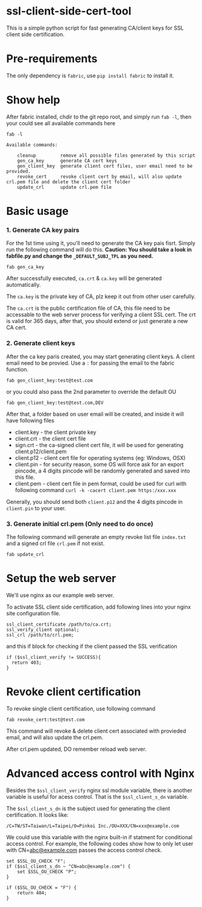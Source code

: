 # ssl-client-side-cert-tool

This is a simple python script for fast generating CA/client keys for SSL client side certification.

# Pre-requirements

The only dependency is `fabric`, use `pip install fabric` to install it.

# Show help

After fabric installed, chdir to the git repo root, and simply run `fab -l`, then your could see all available commands here

```
fab -l

Available commands:

    cleanup         remove all possible files generated by this script
    gen_ca_key      generate CA cert keys
    gen_client_key  generate client cert files, user email need to be provided.
    revoke_cert     revoke client cert by email, will also update crl.pem file and delete the client cert folder
    update_crl      update crl.pem file
```

# Basic usage

### 1. Generate CA key pairs
For the 1st time using it, you'll need to generate the CA key pais fisrt. Simply run the following command will do this.
**Caution: You should take a look in fabfile.py and change the `_DEFAULT_SUBJ_TPL` as you need.**

```
fab gen_ca_key
```

After successfully executed, `ca.crt` & `ca.key` will be generated automatically. 

The `ca.key` is the private key of CA, plz keep it out from other user carefully.

The `ca.crt` is the public certification file of CA, this file need to be accessable to the web server process for verifying a client SSL cert. The crt is valid for 365 days, after that, you should extend or just generate a new CA cert.


### 2. Generate client keys

After the ca key paris created, you may start generating client keys. A client email need to be provied. Use a `:` for passing the email to the fabric function.

```
fab gen_client_key:test@test.com
```

or you could also pass the 2nd parameter to override the default OU

```
fab gen_client_key:test@test.com,DEV
```

After that, a folder based on user email will be created, and inside it will have following files


* client.key - the client private key
* client.crt - the client cert file
* sign.crt   - the ca-signed client cert file, it will be used for generating client.p12/client.pem
* client.p12 - client cert file for operating systems (eg: Windows, OSX)
* client.pin - for security reason, some OS will force ask for an export pincode, a 4 digits pincode will be randomly generated and saved into this file.
* client.pem - client cert file in pem format, could be used for curl with following command `curl -k -cacert client.pem https:/xxx.xxx`

Generally, you should send both `client.p12` and the 4 digits pincode in `client.pin` to your user.

### 3. Generate initial crl.pem (Only need to do once)

The following command will generate an empty revoke list file `index.txt` and a signed crl file `crl.pem` if not exist.

```
fab update_crl
```

# Setup the web server

We'll use nginx as our example web server.

To activate SSL client side certification, add following lines into your nginx site configuration file.

```
ssl_client_certificate /path/to/ca.crt;
ssl_verify_client optional;
ssl_crl /path/to/crl.pem;
```

and this if block for checking if the client passed the SSL verification

```
if ($ssl_client_verify != SUCCESS){
  return 403;
}
```

# Revoke client certification

To revoke single client certification, use following command

```
fab revoke_cert:test@test.com
```

This command will revoke & delete client cert associated with provieded email, and will also update the crl.pem.

After crl.pem updated, DO remember reload web server.

# Advanced access control with Nginx

Besides the `$ssl_client_verify` nginx ssl module variable, there is another variable is useful for acess control.
That is the `$ssl_client_s_dn` variable.

The `$ssl_client_s_dn` is the subject used for generating the client certification. It looks like:

```
/C=TW/ST=Taiwan/L=Taipei/O=Pinkoi Inc./OU=XXX/CN=xxx@example.com
```

We could use this variable with the nginx built-in if statment for conditional access control.
For example, the following codes show how to only let user with CN=abc@example.com passes the access control check.

```
set $SSL_OU_CHECK "F";
if ($ssl_client_s_dn ~ "CN=abc@example.com") {
    set $SSL_OU_CHECK "P";
}

if ($SSL_OU_CHECK = "F") {
    return 404;
}
```
